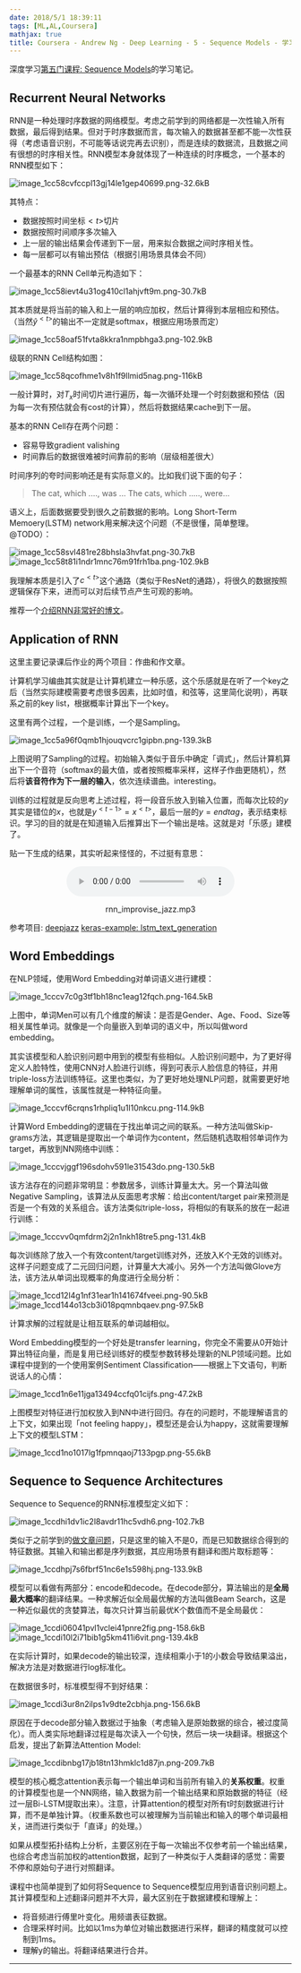 ```yaml
---
date: 2018/5/1 18:39:11
tags: [ML,AL,Coursera]
mathjax: true
title: Coursera - Andrew Ng - Deep Learning - 5 - Sequence Models - 学习记录
---
```


深度学习[第五门课程: Sequence Models](https://www.coursera.org/learn/nlp-sequence-models)的学习笔记。

 <!--more-->

## Recurrent Neural Networks

RNN是一种处理时序数据的网络模型。考虑之前学到的网络都是一次性输入所有数据，最后得到结果。但对于时序数据而言，每次输入的数据甚至都不能一次性获得（考虑语音识别，不可能等话说完再去识别），而是连续的数据流，且数据之间有很想的时序相关性。RNN模型本身就体现了一种连续的时序概念，一个基本的RNN模型如下：

![image_1cc58cvfccpl13gj14le1gep40699.png-32.6kB][79]

其特点：

- 数据按照时间坐标$<t>$切片
- 数据按照时间顺序多次输入
- 上一层的输出结果会传递到下一层，用来拟合数据之间时序相关性。
- 每一层都可以有输出预估（根据引用场景具体会不同）

一个最基本的RNN Cell单元构造如下：

![image_1cc58ievt4u31og410cl1ahjvft9m.png-30.7kB][80]

其本质就是将当前的输入和上一层的响应加权，然后计算得到本层相应和预估。（当然$\hat y^{<t>}$的输出不一定就是softmax，根据应用场景而定）

![image_1cc58oaf51fvta8kkra1nmpbhga3.png-102.9kB][81]

级联的RNN Cell结构如图：

![image_1cc58qcofhme1v8h1f9llmid5nag.png-116kB][82]

一般计算时，对$T_x$时间切片进行遍历，每一次循环处理一个时刻数据和预估（因为每一次有预估就会有cost的计算），然后将数据结果cache到下一层。

基本的RNN Cell存在两个问题：

- 容易导致gradient valishing
- 时间靠后的数据很难被时间靠前的影响（层级相差很大）

时间序列的夸时间影响还是有实际意义的。比如我们说下面的句子：

> The cat, which ...., was ...
> The cats, which ....., were...

语义上，后面数据要受到很久之前数据的影响。Long Short-Term Memoery(LSTM) network用来解决这个问题（不是很懂，简单整理。 @TODO）：

![image_1cc58svl481re28bhsla3hvfat.png-30.7kB][83]
![image_1cc58t81i1ndr1mnc76m91frh1ba.png-102.9kB][84]

我理解本质是引入了$c^{<t>}$这个通路（类似于ResNet的通路），将很久的数据按照逻辑保存下来，进而可以对后续节点产生可观的影响。

推荐一个[介绍RNN非常好的博文][85]。

## Application of RNN

这里主要记录课后作业的两个项目：作曲和作文章。

计算机学习编曲其实就是让计算机建立一种乐感，这个乐感就是在听了一个key之后（当然实际建模需要考虑很多因素，比如时值，和弦等，这里简化说明），再联系之前的key list，根据概率计算出下一个key。

这里有两个过程，一个是训练，一个是Sampling。

![image_1cc5a96f0qmb1hjouqvcrc1gipbn.png-139.3kB][86]

上图说明了Sampling的过程。初始输入类似于音乐中确定「调式」，然后计算机算出下一个音符（softmax的最大值，或者按照概率采样，这样子作曲更随机），然后将**该音符作为下一层的输入**，依次连续谱曲。interesting。

训练的过程就是反向思考上述过程，将一段音乐放入到输入位置，而每次比较的$y$其实是错位的$x$，也就是$y^{<t-1>} = x^{<t>}$，最后一层的$y=end tag$，表示结束标识。学习的目的就是在知道输入后推算出下一个输出是啥。这就是对「乐感」建模了。

贴一下生成的结果，其实听起来怪怪的，不过挺有意思：

<center>
<audio src="/music/rnn_improvise_jazz.mp3" controls> </audio>
<p>rnn_improvise_jazz.mp3</p>
</center>

参考项目: [deepjazz][87]    [keras-example: lstm_text_generation][88]

##  Word Embeddings

在NLP领域，使用Word Embedding对单词语义进行建模：

![image_1cccv7c0g3tf1bh18nc1eag12fqch.png-164.5kB][89]

上图中，单词Men可以有几个维度的解读：是否是Gender、Age、Food、Size等相关属性单词。就像是一个向量嵌入到单词的语义中，所以叫做word embedding。

其实该模型和人脸识别问题中用到的模型有些相似。人脸识别问题中，为了更好得定义人脸特性，使用CNN对人脸进行训练，得到可表示人脸信息的特征，并用triple-loss方法训练特征。这里也类似，为了更好地处理NLP问题，就需要更好地理解单词的属性，该属性就是一种特征向量。

![image_1cccvf6crqns1rhpliq1u1l10nkcu.png-114.9kB][90]

计算Word Embedding的逻辑在于找出单词之间的联系。一种方法叫做Skip-grams方法，其逻辑是提取出一个单词作为content，然后随机选取相邻单词作为target，再放到NN网络中训练：

![image_1cccvjggf196sdohv591le31543do.png-130.5kB][91]

该方法存在的问题非常明显：参数居多，训练计算量太大。另一个算法叫做Negative Sampling，该算法从反面思考求解：给出content/target pair来预测是否是一个有效的关系组合。该方法类似triple-loss，将相似的有联系的放在一起进行训练：

![image_1cccvv0qmfdrm2j2n1nkh18tre5.png-131.4kB][92]

每次训练除了放入一个有效content/target训练对外，还放入K个无效的训练对。这样子问题变成了二元回归问题，计算量大大减小。另外一个方法叫做Glove方法，该方法从单词出现概率的角度进行全局分析：

![image_1ccd12l4g1nf31ear1h141674fveei.png-90.5kB][93]
![image_1ccd144o13cb3i018pqmnbqaev.png-97.5kB][94]

计算求解的过程就是让相互联系的单词越相似。

Word Embedding模型的一个好处是transfer learning，你完全不需要从0开始计算出特征向量，而是复用已经训练好的模型参数转移处理新的NLP领域问题。比如课程中提到的一个使用案例Sentiment Classification——根据上下文语句，判断说话人的心情：

![image_1ccd1n6e11jga13494ccfq01cijfs.png-47.2kB][95]

上图模型对特征进行加权放入到NN中进行回归。存在的问题时，不能理解语言的上下文，如果出现「not feeling happy」，模型还是会认为happy，这就需要理解上下文的模型LSTM：

![image_1ccd1no1017lg1fpmnqaoj7133pgp.png-55.6kB][96]

## Sequence to Sequence Architectures

Sequence to Sequence的RNN标准模型定义如下：

![image_1ccdhi1dv1ic2l8avdr11hc5vdh6.png-102.7kB][97]

类似于之前学到的[做文章问题][98]，只是这里的输入不是0，而是已知数据综合得到的特征数据。其输入和输出都是序列数据，其应用场景有翻译和图片取标题等：

![image_1ccdhpj7s6fbrf51nc6e1s598hj.png-133.9kB][99]

模型可以看做有两部分：encode和decode。在decode部分，算法输出的是**全局最大概率**的翻译结果。一种求解近似全局最优解的方法叫做Beam Search，这是一种近似最优的贪婪算法，每次只计算当前最优K个数值而不是全局最优：

![image_1ccdi06041pvl1vclei41pnre2fig.png-158.6kB][100]
![image_1ccdi10l2i71bib1g5km411i6vit.png-139.4kB][101]

在实际计算时，如果decode的输出较深，连续相乘小于1的小数会导致结果溢出，解决方法是对数据进行log标准化。

在数据很多时，标准模型得不到好结果：

![image_1ccdi3ur8n2ilps1v9dte2cbhja.png-156.6kB][102]

原因在于decode部分输入数据过于抽象（考虑输入是原始数据的综合，被过度简化）。而人类实际地翻译过程是每次读入一个句快，然后一块一块翻译。根据这个启发，提出了新算法Attention Model:

![image_1ccdibnbg17jb18tn13hmklc1d87jn.png-209.7kB][103]

模型的核心概念attention表示每一个输出单词和当前所有输入的**关系权重**。权重的计算模型也是一个NN网络，输入数据为前一个输出结果和原始数据的特征（经过一层Bi-LSTM提取出来）。注意，计算attention的模型对所有t时刻数据进行计算，而不是单独计算。（权重系数也可以被理解为当前输出和输入的哪个单词最相关，进而进行类似于「直译」的处理。）

如果从模型拓扑结构上分析，主要区别在于每一次输出不仅参考前一个输出结果，也综合考虑当前加权的attention数据，起到了一种类似于人类翻译的感觉：需要不停和原始句子进行对照翻译。

课程中也简单提到了如何将Sequence to Sequence模型应用到语音识别问题上。其计算模型和上述翻译问题并不大异，最大区别在于数据建模和理解上：

- 将音频进行傅里叶变化。用频谱表征数据。
- 合理采样时间。比如以1ms为单位对输出数据进行采样，翻译的精度就可以控制到1ms。
- 理解y的输出。将翻译结果进行合并。

---

  [79]: http://static.zybuluo.com/whiledoing/w1u3vrakbnxf92ne2555o7r7/image_1cc58cvfccpl13gj14le1gep40699.png
  [80]: http://static.zybuluo.com/whiledoing/nywse57lcoer3yjquqsu0wet/image_1cc58ievt4u31og410cl1ahjvft9m.png
  [81]: http://static.zybuluo.com/whiledoing/t5bcx44ajmpl73cdrheiyjww/image_1cc58oaf51fvta8kkra1nmpbhga3.png
  [82]: http://static.zybuluo.com/whiledoing/zidn4q12yq86tbzok6tmk6or/image_1cc58qcofhme1v8h1f9llmid5nag.png
  [83]: http://static.zybuluo.com/whiledoing/262sbwv4fclcyh3zv56mb0zm/image_1cc58svl481re28bhsla3hvfat.png
  [84]: http://static.zybuluo.com/whiledoing/ql0qf7kxvvacjo0mmv8csd77/image_1cc58t81i1ndr1mnc76m91frh1ba.png
  [85]: http://karpathy.github.io/2015/05/21/rnn-effectiveness/
  [86]: http://static.zybuluo.com/whiledoing/7pxzofkzzwj3ga9tq6m9erv4/image_1cc5a96f0qmb1hjouqvcrc1gipbn.png
  [87]: https://github.com/jisungk/deepjazz
  [88]: https://github.com/keras-team/keras/blob/master/examples/lstm_text_generation.py
  [89]: http://static.zybuluo.com/whiledoing/dqupjf4v8qlnwarkhvpzd6f3/image_1cccv7c0g3tf1bh18nc1eag12fqch.png
  [90]: http://static.zybuluo.com/whiledoing/k6rk2r6gqniiaw46hg1avnqn/image_1cccvf6crqns1rhpliq1u1l10nkcu.png
  [91]: http://static.zybuluo.com/whiledoing/9woe3gujbg4022iv65219fjj/image_1cccvjggf196sdohv591le31543do.png
  [92]: http://static.zybuluo.com/whiledoing/kjf9tzs606nbefvs76nu9td7/image_1cccvv0qmfdrm2j2n1nkh18tre5.png
  [93]: http://static.zybuluo.com/whiledoing/godrw461iibhia0cnykqlxsw/image_1ccd12l4g1nf31ear1h141674fveei.png
  [94]: http://static.zybuluo.com/whiledoing/g1wmp9ut7of1gots7o5tx112/image_1ccd144o13cb3i018pqmnbqaev.png
  [95]: http://static.zybuluo.com/whiledoing/v6mvmiktxtouklzwg4f8m387/image_1ccd1n6e11jga13494ccfq01cijfs.png
  [96]: http://static.zybuluo.com/whiledoing/qslsbb2bvidmv1lojtiraud0/image_1ccd1no1017lg1fpmnqaoj7133pgp.png
  [97]: http://static.zybuluo.com/whiledoing/pme45ole7355a7thu4v6ns27/image_1ccdhi1dv1ic2l8avdr11hc5vdh6.png
  [98]: #application-of-rnn
  [99]: http://static.zybuluo.com/whiledoing/b7arszdg3vz499rnodkrovyy/image_1ccdhpj7s6fbrf51nc6e1s598hj.png
  [100]: http://static.zybuluo.com/whiledoing/r7hrpcoxhbj7601m3j53kc6c/image_1ccdi06041pvl1vclei41pnre2fig.png
  [101]: http://static.zybuluo.com/whiledoing/ekcw0uekb063eh2l6to66wq0/image_1ccdi10l2i71bib1g5km411i6vit.png
  [102]: http://static.zybuluo.com/whiledoing/yta6hwizd6z707rxdfruf5wc/image_1ccdi3ur8n2ilps1v9dte2cbhja.png
  [103]: http://static.zybuluo.com/whiledoing/s2zyozu95khaee29fe3irtok/image_1ccdibnbg17jb18tn13hmklc1d87jn.png
 
